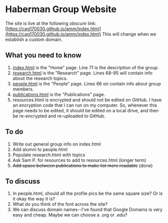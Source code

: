 # Haberman Group Website

The site is live at the following *obscure* link: [https://cag170030.github.io/amm/index.html](https://cag170030.github.io/amm/index.html) This will change when we establish a custom domain.

## What you need to know
1. [index.html](https://github.com/cag170030/amm/blob/main/index.html)  is the "Home" page. Line 71 is the description of the group.
2. [research.html](https://github.com/cag170030/amm/blob/main/research.html) is the "Research" page. Lines 68-95 will contain info about the research topics.
3. [people.html](https://github.com/cag170030/amm/blob/main/people.html)  is the "People" page. Lines 66 on contain info about group members.
4. [publications.html](https://github.com/cag170030/amm/blob/main/publications.html) is the "Publications" page. 
5. resources.html is encrypted and should not be edited on GitHub. I have an encryption code that I can run on my computer. So, whenever this page needs to be edited, it should be edited on a local drive, and then be re-encrypted and re-uploaded to GitHub.
 
## To do
1. Write out general group info on index.html
2. Add alumni to people.html
3. Populate research.html with topics
4. Ask Sam P. for resources to add to resources.html (longer term)
5. ~~Add space between publications to make list more readable~~ (done)

## To discuss
1. In people.html, should all the profile pics be the same square size? Or is it okay the way it is?
2. What do you think of the font across the site?
3. We can discuss domain names--I've found that Google Domains is very easy and cheap. Maybe we can choose a .org or .edu? 

